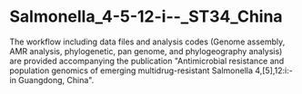 # Salmonella_4-5-12-i--_ST34_China
The workflow including data files and analysis codes (Genome assembly, AMR analysis, phylogenetic, pan genome, and phylogeography analysis) are provided accompanying the publication "Antimicrobial resistance and population genomics of emerging multidrug-resistant Salmonella 4,[5],12:i:- in Guangdong, China".
